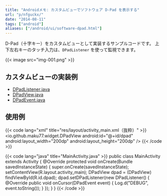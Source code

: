 ```yaml
---
title: "Androidメモ: カスタムビューでソフトウェア D-Pad を表示する"
url: "p/nfguckx/"
date: "2014-08-11"
tags: ["android"]
aliases: ["/android/ui/software-dpad.html"]
---
```


D-Pad（十字キー）をカスタムビューとして実装するサンプルコードです。
上下左右キーのタッチ入力は、`DPadListener` を使って監視できます。

{{< image src="img-001.png" >}}

## カスタムビューの実装例

- [DPadListener.java](./DPadListener.java)
- [DPadView.java](./DPadView.java)
- [DPadEvent.java](./DPadEvent.java)

## 使用例

{{< code lang="xml" title="res/layout/activity_main.xml（抜粋）" >}}
<io.github.maku77.widget.DPadView
    android:id="@+id/dpad"
    android:layout_width="200dp"
    android:layout_height="200dp" />
{{< /code >}}

{{< code lang="java" title="MainActivity.java" >}}
public class MainActivity extends Activity {
    @Override
    protected void onCreate(Bundle savedInstanceState) {
        super.onCreate(savedInstanceState);
        setContentView(R.layout.activity_main);
        DPadView dpad = (DPadView) findViewById(R.id.dpad);
        dpad.setDPadListener(new DPadListener() {
            @Override
            public void onCursor(DPadEvent event) {
                Log.d("DEBUG", event.toString());
            }
        });
    }
}
{{< /code >}}

